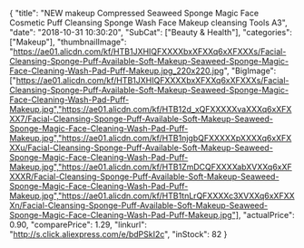 {
	"title": "NEW makeup Compressed Seaweed Sponge Magic Face Cosmetic Puff Cleansing Sponge Wash Face Makeup cleansing Tools A3",
	"date": "2018-10-31 10:30:20",
	"SubCat": ["Beauty & Health"],
	"categories": ["Makeup"],
	"thumbnailImage": "https://ae01.alicdn.com/kf/HTB1JXHIQFXXXXbxXFXXq6xXFXXXs/Facial-Cleansing-Sponge-Puff-Available-Soft-Makeup-Seaweed-Sponge-Magic-Face-Cleaning-Wash-Pad-Puff-Makeup.jpg_220x220.jpg",
	"BigImage": ["https://ae01.alicdn.com/kf/HTB1JXHIQFXXXXbxXFXXq6xXFXXXs/Facial-Cleansing-Sponge-Puff-Available-Soft-Makeup-Seaweed-Sponge-Magic-Face-Cleaning-Wash-Pad-Puff-Makeup.jpg","https://ae01.alicdn.com/kf/HTB12d_xQFXXXXXvaXXXq6xXFXXX7/Facial-Cleansing-Sponge-Puff-Available-Soft-Makeup-Seaweed-Sponge-Magic-Face-Cleaning-Wash-Pad-Puff-Makeup.jpg","https://ae01.alicdn.com/kf/HTB1njgbQFXXXXXpXXXXq6xXFXXXu/Facial-Cleansing-Sponge-Puff-Available-Soft-Makeup-Seaweed-Sponge-Magic-Face-Cleaning-Wash-Pad-Puff-Makeup.jpg","https://ae01.alicdn.com/kf/HTB1ZmDCQFXXXXabXVXXq6xXFXXXR/Facial-Cleansing-Sponge-Puff-Available-Soft-Makeup-Seaweed-Sponge-Magic-Face-Cleaning-Wash-Pad-Puff-Makeup.jpg","https://ae01.alicdn.com/kf/HTB1tnLrQFXXXXc3XVXXq6xXFXXXn/Facial-Cleansing-Sponge-Puff-Available-Soft-Makeup-Seaweed-Sponge-Magic-Face-Cleaning-Wash-Pad-Puff-Makeup.jpg"],
	"actualPrice": 0.90,
	"comparePrice": 1.29,
	"linkurl": "http://s.click.aliexpress.com/e/bdPSkI2c",
	"inStock": 82
}
